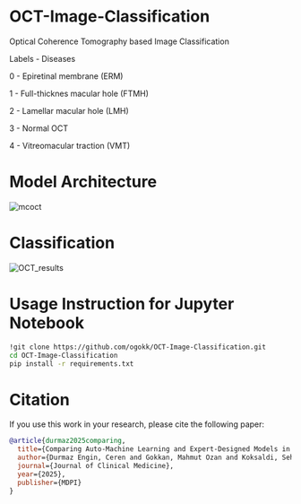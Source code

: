 # OCT-Image-Classification
Optical Coherence Tomography based Image Classification

Labels   -         Diseases

0        - Epiretinal membrane (ERM)

1        - Full-thicknes macular hole (FTMH)

2        - Lamellar macular hole (LMH)

3        - Normal OCT

4        - Vitreomacular traction (VMT) 


# Model Architecture
![mcoct](https://github.com/user-attachments/assets/5f86193c-db6a-4196-b27a-890d2a5564d4)

# Classification
![OCT_results](https://github.com/user-attachments/assets/2ad3c911-e212-481f-981a-c0bc686110e1)



# Usage Instruction for Jupyter Notebook
```bash
!git clone https://github.com/ogokk/OCT-Image-Classification.git
cd OCT-Image-Classification
pip install -r requirements.txt
```

# Citation

If you use this work in your research, please cite the following paper:

```bibtex
@article{durmaz2025comparing,
  title={Comparing Auto-Machine Learning and Expert-Designed Models in Diagnosing Vitreomacular Interface Disorders},
  author={Durmaz Engin, Ceren and Gokkan, Mahmut Ozan and Koksaldi, Seher and Kayabasi, Mustafa and Besenk, Ufuk and Selver, Mustafa Alper and Grzybowski, Andrzej},
  journal={Journal of Clinical Medicine},
  year={2025},
  publisher={MDPI}
}
